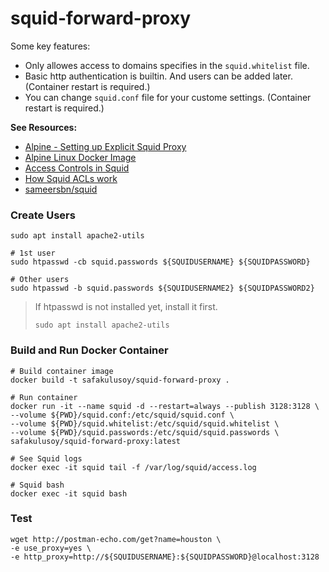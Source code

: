 # squid-forward-proxy

Some key features:
* Only allowes access to domains specifies in the `squid.whitelist` file.
* Basic http authentication is builtin. And users can be added later. (Container restart is required.)
* You can change `squid.conf` file for your custome settings.  (Container restart is required.)


**See Resources:**
* [Alpine - Setting up Explicit Squid Proxy](https://wiki.alpinelinux.org/wiki/Setting_up_Explicit_Squid_Proxy)
* [Alpine Linux Docker Image](https://hub.docker.com/_/alpine)
* [Access Controls in Squid](https://wiki.squid-cache.org/SquidFaq/SquidAcl)
* [How Squid ACLs work](https://workaround.org/squid-acls)
* [sameersbn/squid](https://github.com/sameersbn/docker-squid)


### Create Users
```
sudo apt install apache2-utils

# 1st user
sudo htpasswd -cb squid.passwords ${SQUIDUSERNAME} ${SQUIDPASSWORD}

# Other users
sudo htpasswd -b squid.passwords ${SQUIDUSERNAME2} ${SQUIDPASSWORD2}  
```

> If htpasswd is not installed yet, install it first.
>
> `sudo apt install apache2-utils`

### Build and Run Docker Container

```
# Build container image
docker build -t safakulusoy/squid-forward-proxy .

# Run container
docker run -it --name squid -d --restart=always --publish 3128:3128 \
--volume ${PWD}/squid.conf:/etc/squid/squid.conf \
--volume ${PWD}/squid.whitelist:/etc/squid/squid.whitelist \
--volume ${PWD}/squid.passwords:/etc/squid/squid.passwords \
safakulusoy/squid-forward-proxy:latest

# See Squid logs
docker exec -it squid tail -f /var/log/squid/access.log

# Squid bash
docker exec -it squid bash
```


### Test
```
wget http://postman-echo.com/get?name=houston \
-e use_proxy=yes \
-e http_proxy=http://${SQUIDUSERNAME}:${SQUIDPASSWORD}@localhost:3128
```



